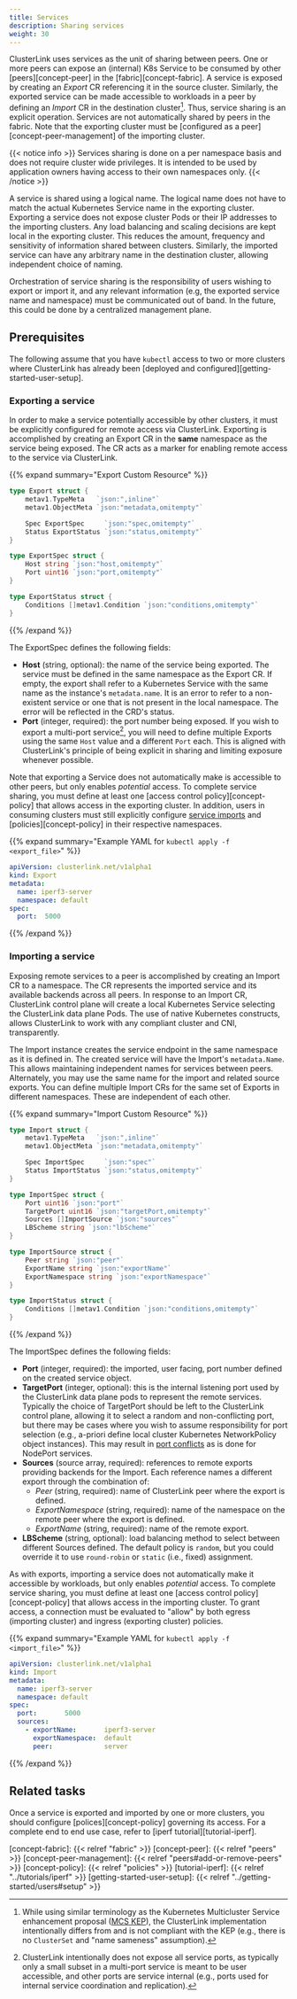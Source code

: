 ```yaml
---
title: Services
description: Sharing services
weight: 30
---
```


ClusterLink uses services as the unit of sharing between peers.
 One or more peers can expose an (internal) K8s Service to
 be consumed by other [peers][concept-peer] in the [fabric][concept-fabric].
 A service is exposed by creating an *Export* CR referencing it in the
 source cluster. Similarly, the exported service can be made accessible to workloads
 in a peer by defining an *Import* CR in the destination cluster[^KEP-1645].
 Thus, service sharing is an explicit operation. Services are not automatically
 shared by peers in the fabric. Note that the exporting cluster must be
 [configured as a peer][concept-peer-management] of the importing
 cluster.

{{< notice info >}}
Services sharing is done on a per namespace basis and does not require cluster wide privileges.
 It is intended to be used by application owners having access to their own namespaces only.
{{< /notice >}}

A service is shared using a logical name. The logical name does not have to match
 the actual Kubernetes Service name in the exporting cluster. Exporting a service
 does not expose cluster Pods or their IP addresses to the importing clusters.
 Any load balancing and scaling decisions are kept local in the exporting cluster.
 This reduces the amount, frequency and sensitivity of information shared between
 clusters. Similarly, the imported service can have any arbitrary name in the
 destination cluster, allowing independent choice of naming.

Orchestration of service sharing is the responsibility of users wishing to
 export or import it, and any relevant information (e.g, the exported service
 name and namespace) must be communicated out of band. In the future, this could
 be done by a centralized management plane.

<!-- TODO: image showing export/import (from >2 clusters?) -->

<!--
 TODO centralized management may apply simplification of sharing via policies
  (e.g., auto-expose)
  can also simplify some via clusterlink cli (e.g., allow-all policy default)
  Ask for inputs through the documentation?
  Put all of the above in footnote?
-->

## Prerequisites

The following assume that you have `kubectl` access to two or more clusters where ClusterLink
 has already been [deployed and configured][getting-started-user-setup].

### Exporting a service

In order to make a service potentially accessible by other clusters, it must be
 explicitly configured for remote access via ClusterLink. Exporting is
 accomplished by creating an Export CR in the **same** namespace
 as the service being exposed. The CR acts as a marker for enabling
 remote access to the service via ClusterLink.

{{% expand summary="Export Custom Resource" %}}

```go
type Export struct {
    metav1.TypeMeta   `json:",inline"`
    metav1.ObjectMeta `json:"metadata,omitempty"`

    Spec ExportSpec     `json:"spec,omitempty"`
    Status ExportStatus `json:"status,omitempty"`
}

type ExportSpec struct {
    Host string `json:"host,omitempty"`
    Port uint16 `json:"port,omitempty"`
}

type ExportStatus struct {
    Conditions []metav1.Condition `json:"conditions,omitempty"`
}
```

{{% /expand %}}

The ExportSpec defines the following fields:

- **Host** (string, optional): the name of the service being exported. The service
 must be defined in the same namespace as the Export CR. If empty,
 the export shall refer to a Kubernetes Service with the same name as the instance's
 `metadata.name`. It is an error to refer to a non-existent service or one that is
 not present in the local namespace. The error will be reflected in the CRD's status.
- **Port** (integer, required): the port number being exposed. If you wish to export
 a multi-port service[^multiport], you will need to define multiple Exports using
 the same `Host` value and a different `Port` each. This is aligned with ClusterLink's
 principle of being explicit in sharing and limiting exposure whenever possible.

Note that exporting a Service does not automatically make is accessible to other
 peers, but only enables *potential* access. To complete service sharing, you must
 define at least one [access control policy][concept-policy] that allows
 access in the exporting cluster.
 In addition, users in consuming clusters must still explicitly configure
 [service imports](#importing-a-service) and [policies][concept-policy]
 in their respective namespaces.

{{% expand summary="Example YAML for `kubectl apply -f <export_file>`" %}}

```yaml
apiVersion: clusterlink.net/v1alpha1
kind: Export
metadata:
  name: iperf3-server
  namespace: default
spec:
  port:  5000
```

{{% /expand %}}

### Importing a service

Exposing remote services to a peer is accomplished by creating an Import CR
 to a namespace. The CR represents the imported service and its
 available backends across all peers. In response to an Import CR, ClusterLink
 control plane will create a local Kubernetes Service selecting the ClusterLink
 data plane Pods. The use of native Kubernetes constructs, allows ClusterLink
 to work with any compliant cluster and CNI, transparently.

The Import instance creates the service endpoint in the same namespace as it is
 defined in. The created service will have the Import's `metadata.Name`. This
 allows maintaining independent names for services between peers. Alternately,
 you may use the same name for the import and related source exports.
 You can define multiple Import CRs for the same set of Exports in different
 namespaces. These are independent of each other.

{{% expand summary="Import Custom Resource" %}}

```go
type Import struct {
    metav1.TypeMeta   `json:",inline"`
    metav1.ObjectMeta `json:"metadata,omitempty"`

    Spec ImportSpec     `json:"spec"`
    Status ImportStatus `json:"status,omitempty"`
}

type ImportSpec struct {
    Port uint16 `json:"port"`
    TargetPort uint16 `json:"targetPort,omitempty"`
    Sources []ImportSource `json:"sources"`
    LBScheme string `json:"lbScheme"`
}

type ImportSource struct {
    Peer string `json:"peer"`
    ExportName string `json:"exportName"`
    ExportNamespace string `json:"exportNamespace"`
}

type ImportStatus struct {
    Conditions []metav1.Condition `json:"conditions,omitempty"`
}
```

{{% /expand %}}

The ImportSpec defines the following fields:

- **Port** (integer, required): the imported, user facing, port number defined
 on the created service object.
- **TargetPort** (integer, optional): this is the internal listening port
 used by the ClusterLink data plane pods to represent the remote services. Typically the
 choice of TargetPort should be left to the ClusterLink control plane, allowing
 it to select a random and non-conflicting port, but there may be cases where
 you wish to assume responsibility for port selection (e.g., a-priori define
 local cluster Kubernetes NetworkPolicy object instances). This may result in
 [port conflicts](https://kubernetes.io/docs/concepts/services-networking/service/#avoid-nodeport-collisions)
 as is done for NodePort services.
- **Sources** (source array, required): references to remote exports providing backends
 for the Import. Each reference names a different export through the combination of:
  - *Peer* (string, required): name of ClusterLink peer where the export is defined.
  - *ExportNamespace* (string, required): name of the namespace on the remote peer where
   the export is defined.
  - *ExportName* (string, required): name of the remote export.
- **LBScheme** (string, optional): load balancing method to select between different
 Sources defined. The default policy is `random`, but you could override it to use
 `round-robin` or `static` (i.e., fixed) assignment.

<!-- Importing multiport? It is not possible... Could use merge in future?
 perhaps, but might requires explicit service name so can merge correctly
 or use port set instead of individual port per export/import -->

As with exports, importing a service does not automatically make it accessible by
 workloads, but only enables *potential* access. To complete service sharing,
 you must define at least one [access control policy][concept-policy] that
 allows access in the importing cluster. To grant access, a connection must be
 evaluated to "allow" by both egress (importing cluster) and ingress (exporting
 cluster) policies.

{{% expand summary="Example YAML for `kubectl apply -f <import_file>`" %}}

```yaml
apiVersion: clusterlink.net/v1alpha1
kind: Import
metadata:
  name: iperf3-server
  namespace: default
spec:
  port:       5000
  sources:
    - exportName:       iperf3-server
      exportNamespace:  default
      peer:             server
```

{{% /expand %}}

## Related tasks

Once a service is exported and imported by one or more clusters, you should
 configure [polices][concept-policy] governing its access.
 For a complete end to end use case, refer to [iperf tutorial][tutorial-iperf].

[^KEP-1645]: While using similar terminology as the Kubernetes Multicluster Service
 enhancement proposal ([MCS KEP](https://github.com/kubernetes/enhancements/tree/master/keps/sig-multicluster/1645-multi-cluster-services-api)),
 the ClusterLink implementation intentionally differs from and is not compliant with the
 KEP (e.g., there is no `ClusterSet` and "name sameness" assumption).

[^multiport]: ClusterLink intentionally does not expose all service ports, as
 typically only a small subset in a multi-port service is meant to be user
 accessible, and other ports are service internal (e.g., ports used for internal
 service coordination and replication).

[concept-fabric]: {{< relref "fabric" >}}
[concept-peer]: {{< relref "peers" >}}
[concept-peer-management]: {{< relref "peers#add-or-remove-peers" >}}
[concept-policy]: {{< relref "policies" >}}
[tutorial-iperf]: {{< relref "../tutorials/iperf" >}}
[getting-started-user-setup]: {{< relref "../getting-started/users#setup" >}}
